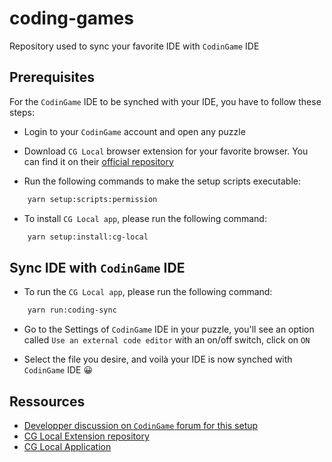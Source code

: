 # coding-games

Repository used to sync your favorite IDE with `CodinGame` IDE

## Prerequisites

For the `CodinGame` IDE to be synched with your IDE, you have to follow these steps:

- Login to your `CodinGame` account and open any puzzle

- Download `CG Local` browser extension for your favorite browser. You can find it on their [official repository](https://github.com/jmerle/cg-local-ext?tab=readme-ov-file)

- Run the following commands to make the setup scripts executable:

```bash
    yarn setup:scripts:permission
```

- To install `CG Local app`, please run the following command:

```bash
    yarn setup:install:cg-local
```

## Sync IDE with `CodinGame` IDE


- To run the `CG Local app`, please run the following command:

```bash
    yarn run:coding-sync
```

- Go to the Settings of `CodinGame` IDE in your puzzle, you'll see an option called `Use an external code editor` with an on/off switch, click on `ON`

- Select the file you desire, and voilà your IDE is now synched with `CodinGame` IDE 😀

## Ressources

- [Developper discussion on `CodinGame` forum for this setup ](https://www.codingame.com/forum/t/cg-local/10359)
- [CG Local Extension repository](https://github.com/jmerle/cg-local-ext?tab=readme-ov-file)
- [CG Local Application](https://github.com/jmerle/cg-local-app/tree/master?tab=readme-ov-file)
